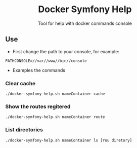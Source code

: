 <h1 align="center">Docker Symfony Help</h1>
<p align="center">Tool for help with docker commands console</p>

## Use

- First change the path to your console, for example:

```shell
PATHCONSOLE=//var//www//bin//console
```

- Examples the commands

### Clear cache
```shell
./docker-symfony-help.sh nameContainer cache
```

### Show the routes regitered
```shell
./docker-symfony-help.sh nameContainer route
```

### List directories

```shell
./docker-symfony-help.sh nameContainer ls [You diretory]
```

